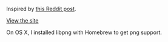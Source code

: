Inspired by [this Reddit post](http://www.reddit.com/r/pokemon/comments/2ey1pw/last_night_i_wrote_a_processing_script_that/).

[View the site](http://binarymuse.github.io/poke-colors/public/)

On OS X, I installed libpng with Homebrew to get png support.

